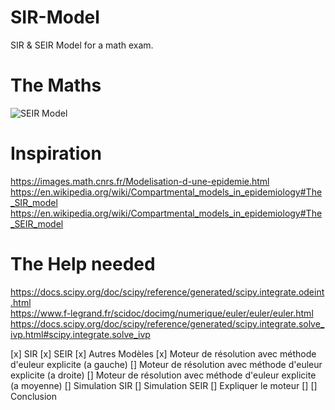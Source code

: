 # SIR-Model
SIR & SEIR Model for a math exam.

# The Maths
![SEIR Model](https://raw.githubusercontent.com/ozeliurs-MaximeBilly/SIR-Model/main/content/SEIR.jpg)

# Inspiration
https://images.math.cnrs.fr/Modelisation-d-une-epidemie.html<br>
https://en.wikipedia.org/wiki/Compartmental_models_in_epidemiology#The_SIR_model<br>
https://en.wikipedia.org/wiki/Compartmental_models_in_epidemiology#The_SEIR_model<br>

# The Help needed
https://docs.scipy.org/doc/scipy/reference/generated/scipy.integrate.odeint.html<br>
https://www.f-legrand.fr/scidoc/docimg/numerique/euler/euler/euler.html<br>
https://docs.scipy.org/doc/scipy/reference/generated/scipy.integrate.solve_ivp.html#scipy.integrate.solve_ivp

[x] SIR
[x] SEIR
[x] Autres Modèles
[x] Moteur de résolution avec méthode d'euleur explicite (a gauche)
[] Moteur de résolution avec méthode d'euleur explicite (a droite)
[] Moteur de résolution avec méthode d'euleur explicite (a moyenne)
[] Simulation SIR
[] Simulation SEIR
[] Expliquer le moteur
[]
[] Conclusion
